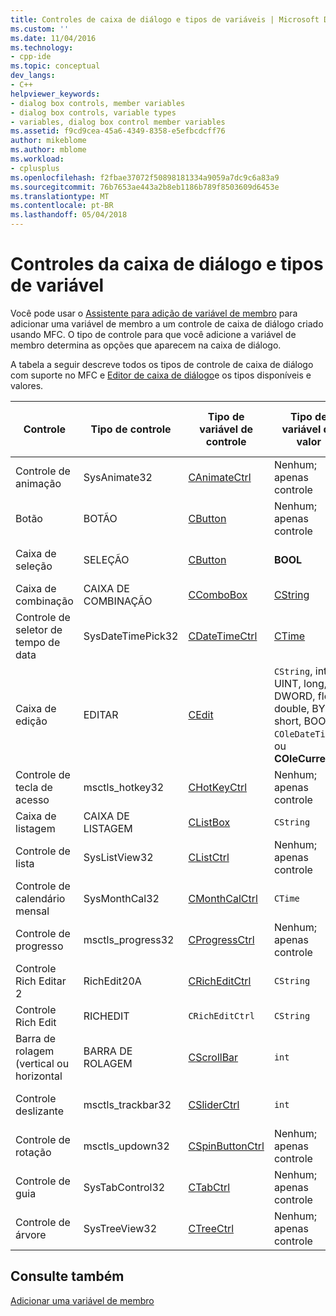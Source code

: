 ```yaml
---
title: Controles de caixa de diálogo e tipos de variáveis | Microsoft Docs
ms.custom: ''
ms.date: 11/04/2016
ms.technology:
- cpp-ide
ms.topic: conceptual
dev_langs:
- C++
helpviewer_keywords:
- dialog box controls, member variables
- dialog box controls, variable types
- variables, dialog box control member variables
ms.assetid: f9cd9cea-45a6-4349-8358-e5efbcdcff76
author: mikeblome
ms.author: mblome
ms.workload:
- cplusplus
ms.openlocfilehash: f2fbae37072f50898181334a9059a7dc9c6a83a9
ms.sourcegitcommit: 76b7653ae443a2b8eb1186b789f8503609d6453e
ms.translationtype: MT
ms.contentlocale: pt-BR
ms.lasthandoff: 05/04/2018
---
```

# <a name="dialog-box-controls-and-variable-types"></a>Controles da caixa de diálogo e tipos de variável
Você pode usar o [Assistente para adição de variável de membro](../ide/add-member-variable-wizard.md) para adicionar uma variável de membro a um controle de caixa de diálogo criado usando MFC. O tipo de controle para que você adicione a variável de membro determina as opções que aparecem na caixa de diálogo.  
  
 A tabela a seguir descreve todos os tipos de controle de caixa de diálogo com suporte no MFC e [Editor de caixa de diálogo](../windows/dialog-editor.md)e os tipos disponíveis e valores.  
  
|Controle|Tipo de controle|Tipo de variável de controle|Tipo de variável de valor|Valores mínimos/máximos (somente tipo de valor)|  
|-------------|------------------|---------------------------|-------------------------|-----------------------------------------|  
|Controle de animação|SysAnimate32|[CAnimateCtrl](../mfc/reference/canimatectrl-class.md)|Nenhum; apenas controle|N/D|  
|Botão|BOTÃO|[CButton](../mfc/reference/cbutton-class.md)|Nenhum; apenas controle|N/D|  
|Caixa de seleção|SELEÇÃO|[CButton](../mfc/reference/cbutton-class.md)|**BOOL**|Valor mínimo/máximo do valor|  
|Caixa de combinação|CAIXA DE COMBINAÇÃO|[CComboBox](../mfc/reference/ccombobox-class.md)|[CString](../atl-mfc-shared/reference/cstringt-class.md)|Caracteres de max|  
|Controle de seletor de tempo de data|SysDateTimePick32|[CDateTimeCtrl](../mfc/reference/cdatetimectrl-class.md)|[CTime](../atl-mfc-shared/reference/ctime-class.md)|Valor mínimo/máximo do valor|  
|Caixa de edição|EDITAR|[CEdit](../mfc/reference/cedit-class.md)|`CString`, int, UINT, long, DWORD, float, double, BYTE, short, BOOL, `COleDateTime`, ou **COleCurrency**|Valor do mínimo valor/máx; Alguns caracteres máximo de suporte|  
|Controle de tecla de acesso|msctls_hotkey32|[CHotKeyCtrl](../mfc/reference/chotkeyctrl-class.md)|Nenhum; apenas controle|N/D|  
|Caixa de listagem|CAIXA DE LISTAGEM|[CListBox](../mfc/reference/clistbox-class.md)|`CString`|Caracteres de max|  
|Controle de lista|SysListView32|[CListCtrl](../mfc/reference/clistctrl-class.md)|Nenhum; apenas controle|N/D|  
|Controle de calendário mensal|SysMonthCal32|[CMonthCalCtrl](../mfc/reference/cmonthcalctrl-class.md)|`CTime`|Valor mínimo/máximo do valor|  
|Controle de progresso|msctls_progress32|[CProgressCtrl](../mfc/reference/cprogressctrl-class.md)|Nenhum; apenas controle|N/D|  
|Controle Rich Editar 2|RichEdit20A|[CRichEditCtrl](../mfc/reference/cricheditctrl-class.md)|`CString`|Caracteres de max|  
|Controle Rich Edit|RICHEDIT|`CRichEditCtrl`|`CString`|Caracteres de max|  
|Barra de rolagem (vertical ou horizontal|BARRA DE ROLAGEM|[CScrollBar](../mfc/reference/cscrollbar-class.md)|`int`|Valor mínimo/máximo do valor|  
|Controle deslizante|msctls_trackbar32|[CSliderCtrl](../mfc/reference/csliderctrl-class.md)|`int`|Valor mínimo/máximo do valor|  
|Controle de rotação|msctls_updown32|[CSpinButtonCtrl](../mfc/reference/cspinbuttonctrl-class.md)|Nenhum; apenas controle|N/D|  
|Controle de guia|SysTabControl32|[CTabCtrl](../mfc/reference/ctabctrl-class.md)|Nenhum; apenas controle|N/D|  
|Controle de árvore|SysTreeView32|[CTreeCtrl](../mfc/reference/ctreectrl-class.md)|Nenhum; apenas controle|N/D|  
  
## <a name="see-also"></a>Consulte também  
 [Adicionar uma variável de membro](../ide/adding-a-member-variable-visual-cpp.md)